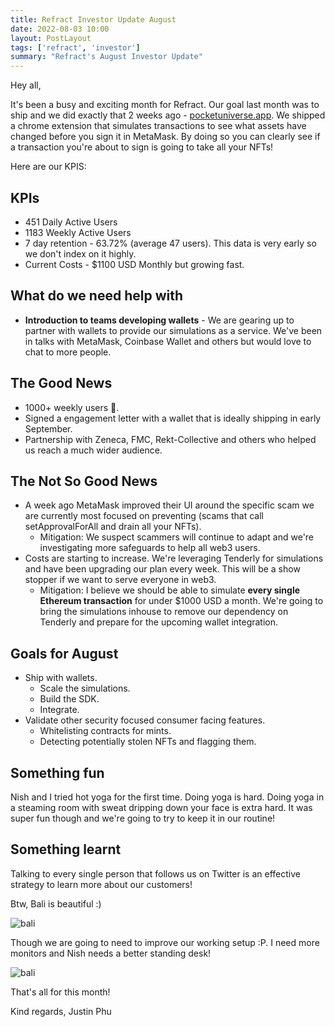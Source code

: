```yaml
---
title: Refract Investor Update August
date: 2022-08-03 10:00 
layout: PostLayout
tags: ['refract', 'investor']
summary: "Refract's August Investor Update"
---
```


Hey all,

It's been a busy and exciting month for Refract. Our goal last month was to ship and we did exactly that 2 weeks ago - [pocketuniverse.app](https://pocketuniverse.app).  We shipped a chrome extension that simulates transactions to see what assets have changed before you sign it in MetaMask. By doing so you can clearly see if a transaction you're about to sign is going to take all your NFTs!

Here are our KPIS:

## KPIs
* 451 Daily Active Users
* 1183 Weekly Active Users
* 7 day retention - 63.72% (average 47 users). This data is very early so we don't index on it highly.
* Current Costs - $1100 USD Monthly but growing fast.

## What do we need help with
* **Introduction to teams developing wallets** - We are gearing up to partner with wallets to provide our simulations as a service. We've been in talks with MetaMask, Coinbase Wallet and others but would love to chat to more people.

## The Good News
* 1000+ weekly users 🥳.
* Signed a engagement letter with a wallet that is ideally shipping in early September.
* Partnership with Zeneca, FMC, Rekt-Collective and others who helped us reach a much wider audience.

## The Not So Good News
* A week ago MetaMask improved their UI around the specific scam we are currently most focused on preventing (scams that call setApprovalForAll and drain all your NFTs).
    * Mitigation: We suspect scammers will continue to adapt and we're investigating more safeguards to help all web3 users.
* Costs are starting to increase. We're leveraging Tenderly for simulations and have been upgrading our plan every week. This will be a show stopper if we want to serve everyone in web3.
    * Mitigation: I believe we should be able to simulate **every single Ethereum transaction** for under $1000 USD a month. We're going to bring the simulations inhouse to remove our dependency on Tenderly and prepare for the upcoming wallet integration.

## Goals for August
* Ship with wallets.
    * Scale the simulations.
    * Build the SDK.
    * Integrate.
* Validate other security focused consumer facing features.
    * Whitelisting contracts for mints.
    * Detecting potentially stolen NFTs and flagging them.

## Something fun 
Nish and I tried hot yoga for the first time. Doing yoga is hard. Doing yoga in a steaming room with sweat dripping down your face is extra hard. It was super fun though and we're going to try to keep it in our routine!

## Something learnt
Talking to every single person that follows us on Twitter is an effective strategy to learn more about our customers!


Btw, Bali is beautiful :)

![bali](/static/images/blog/2022-08-03-images/bali.jpeg)

Though we are going to need to improve our working setup :P. I need more monitors and Nish needs a better standing desk!

![bali](/static/images/blog/2022-08-03-images/setup.jpeg)

That's all for this month!

Kind regards,
Justin Phu
